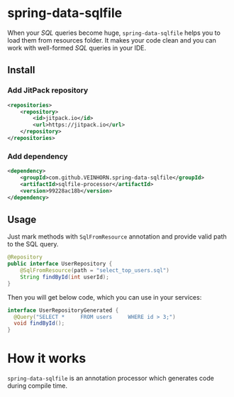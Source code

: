 # spring-data-sqlfile

When your *SQL* queries become huge, `spring-data-sqlfile` helps you to load them from resources folder. It makes your code clean and you can work with well-formed *SQL* queries in your IDE.

## Install

### Add JitPack repository

```xml
<repositories>
    <repository>
        <id>jitpack.io</id>
        <url>https://jitpack.io</url>
    </repository>
</repositories>
```

### Add dependency

```xml
<dependency>
    <groupId>com.github.VEINHORN.spring-data-sqlfile</groupId>
    <artifactId>sqlfile-processor</artifactId>
    <version>99228ac18b</version>
</dependency>
```

## Usage

Just mark methods with `SqlFromResource` annotation and provide valid path to the SQL query.

```java
@Repository
public interface UserRepository {
    @SqlFromResource(path = "select_top_users.sql")
    String findById(int userId);
}
```

Then you will get below code, which you can use in your services:

```java
interface UserRepositoryGenerated {
  @Query("SELECT *     FROM users     WHERE id > 3;")
  void findById();
}
```

# How it works

`spring-data-sqlfile` is an annotation processor which generates code during compile time.
